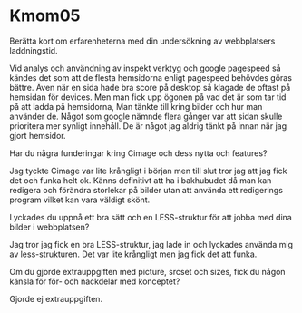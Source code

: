 Kmom05
===============================

Berätta kort om erfarenheterna med din undersökning av webbplatsers laddningstid.

Vid analys och användning av inspekt verktyg och google pagespeed så kändes det som att de flesta hemsidorna enligt pagespeed behövdes göras bättre. Även när en sida hade bra score på desktop så klagade de oftast på hemsidan för devices. Men man fick upp ögonen på vad det är som tar tid på att ladda på hemsidorna, Man tänkte till kring bilder och hur man använder de. Något som google nämnde flera gånger var att sidan skulle prioritera mer synligt innehåll. De är något jag aldrig tänkt på innan när jag gjort hemsidor.

Har du några funderingar kring Cimage och dess nytta och features?

Jag tyckte Cimage var lite krångligt i början men till slut tror jag att jag fick det och funka helt ok. Känns definitivt att ha i bakhubudet då man kan redigera och förändra storlekar på bilder utan att använda ett redigerings program vilket kan vara väldigt skönt.

Lyckades du uppnå ett bra sätt och en LESS-struktur för att jobba med dina bilder i webbplatsen?

Jag tror jag fick en bra LESS-struktur, jag lade in och lyckades använda mig av less-strukturen. Det var lite krångligt men jag fick det att funka.

Om du gjorde extrauppgiften med picture, srcset och sizes, fick du någon känsla för för- och nackdelar med konceptet?

Gjorde ej extrauppgiften.
